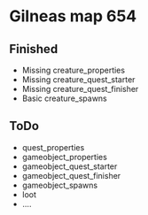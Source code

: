 # Gilneas map 654

## Finished
- Missing creature_properties
- Missing creature_quest_starter
- Missing creature_quest_finisher
- Basic creature_spawns

## ToDo
- quest_properties
- gameobject_properties
- gameobject_quest_starter
- gameobject_quest_finisher
- gameobject_spawns
- loot
- ....